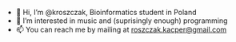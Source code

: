 - 👋 Hi, I’m @kroszczak, Bioinformatics student in Poland
- 👀 I’m interested in music and (suprisingly enough) programming
- 📫 You can reach me by mailing at roszczak.kacper@gmail.com
<!---
kroszczak/kroszczak is a ✨ special ✨ repository because its `README.md` (this file) appears on your GitHub profile.
You can click the Preview link to take a look at your changes.
--->
